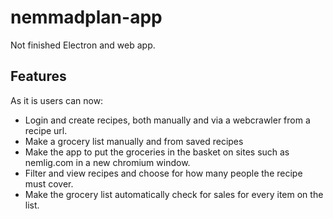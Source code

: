 # nemmadplan-app

Not finished Electron and web app.

## Features
As it is users can now:

- Login and create recipes, both manually and via a webcrawler from a recipe url.
- Make a grocery list manually and from saved recipes 
- Make the app to put the groceries in the basket on sites such as nemlig.com in a new chromium window.
- Filter and view recipes and choose for how many people the recipe must cover.
- Make the grocery list automatically check for sales for every item on the list.
